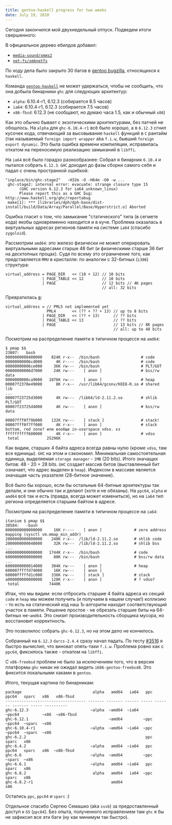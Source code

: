 ```yaml
---
title: gentoo-haskell progress for two weeks
date: July 19, 2010
---
```


Сегодня закончился мой двухнедельный отпуск. Подведем итоги свершенного:

В официальное дерево ебилдов добавил:

*   [`media-sound/xmms2`](http://packages.gentoo.org/package/media-sound/xmms2)
*   [`net-fs/smbnetfs`](http://packages.gentoo.org/package/net-fs/smbnetfs)

По ходу дела было закрыто 30 багов в [gentoo bugzilla](http://bugs.gentoo.org), относящихся к `haskell`.

Команда [`gentoo-haskell`](https://www.gentoo.org/proj/en/prog_lang/haskell/index.xml)
не может удержаться, чтобы не сообщить, что она добыла бинарники `ghc` для следующих архитектур:

*   `alpha`: 6.10.4-r1, 6.12.3 (собирается 8.5 часов)
*   `ia64`: 6.10.4-r1, 6.12.3 (собирается 7.5 часов)
*   `x86-fbsd`: 6.12.3 (не сообщают, но думаю часа 1.5, как и обычный `x86`)

Как это обычно бывает с экзотическими архитектурами, без патчей не обошлось.<!--more-->
На `alpha` для `ghc-6.10.4-r1` всё было хорошо, а в `6.12.3` сгнил кусочек кода,
отвечающий за высовывание `haskell` функций в `C` рантайм (так называемый
`foreign import wrapper` aka `f.i.w`, бывший `foreign export dynamic`.
Это была ошибка времени компиляции, исправилась откатом на переносимую
реализацию замыканий в `libffi`.

На `ia64` всё было горадзо разнообразнее:
Собрал я бинарник `6.10.4` и пытался собрать `6.12.3`. `GHC` доходил до фазы сборки
самого себя и падал с очень пространной ошибкой:

~~~~
"inplace/bin/ghc-stage2"   -H32m -O -H64m -O0 -w ...
 ghc-stage2: internal error: evacuate: strange closure type 15
      (GHC version 6.12.3 for ia64_unknown_linux)
      Please report this as a GHC bug:  http://www.haskell.org/ghc/reportabug
 make[1]: *** [libraries/dph/dph-base/dist-install/build/Data/Array/Parallel/Base/Hyperstrict.o] Aborted
~~~~

Ошибка гласит о том, что замыкание "статического" типа (в сегмете кода) якобы одновременно находится и в куче.
Проблема оказалась в виртуальных адресах регионов памяти на системе `ia64` (спасибо `zygoloid`).

Рассмотрим `amd64`: это железо физически не может оперировать виртуальными адресами старше 48 бит
(и физическими старше 36 бит на десктопных процах). Судя по всему это ограничение того, как
представляется `MMU` в кристалле: по аналогии с 32-битных (`i386`) структура:

    virtual_address = PAGE_DIR   << (10 + 12) // 10 bits
                    | PAGE_TABLE << 12        // 10 bits
                    | PAGE                    // 12 bits // 4K pages
                                              // all: 32 bits

Превратилась [в](http://en.wikipedia.org/wiki/X86-64#Page_table_structure):

    virtual_address = // PML5 not implemented yet
                      PML4       << (?? + ?? + 13) // up to 8 bits
                    | PAGE_DIR   << (?? + 13)      // ?? bits
                    | PAGE_TABLE << 13             // ?? bits
                    | PAGE                         // 13 bits // 8K pages
                                                   // all: up to 48 bits

Посмотрим на распределение памяти в типичном процессе на `amd64`:

~~~~
$ pmap $$
23807:   bash
0000000000400000    824K r-x--  /bin/bash                  # code
00000000006cd000      4K r----  /bin/bash                  # code
00000000006ce000     36K rw---  /bin/bash                  # PLT/GOT
00000000006d7000     24K rw---    [ anon ]                 # bss/rw data
0000000000ca9000   1876K rw---    [ anon ]                 # heap
00007f2370e49000      8K r-x--  /usr/lib64/gconv/KOI8-R.so # shared lib
...
00007f23725d3000      4K rw---  /lib64/ld-2.11.2.so        # shlib PLT/GOT
00007f23725d4000      4K rw---    [ anon ]                 # bss/rw data

00007fff0f79b000    132K rw---    [ stack ]                # stack!
00007fff0f7ff000      4K r-x--    [ anon ]                 # stack bottom, red zone? или вообще in-userspace vdso. хз
ffffffffff600000      4K r-x--    [ anon ]                 # vdso
 total            25296K
~~~~

Как видим, старших 4 байта адреса всегда равны нулю (кроме `vdso`, там все единицы).
`GHC` на этом и сэкономил. Минимальная самостоятельная единица, выделяемая `storage manager` - `1MB` (20 bits).
Итого значащих битов: 48 - 20 = 28 bits. `GHC` создает массив битов (выставленный бит означает,
что адрес выделен в `heap`). Индексом в массиве является значащая часть указателя (28-битное значение).

Всё было бы хорошо, если бы остальные 64-битные архитектуры так делали, и они обычно так и делают (хотя и не обязаны).
На `ppc64`, `alpha` и `amd64` всё так и есть (правда, всегда может измениться),
но на `ia64` тип региона определяется старшим байтом в адресе.

Посмотрим на распределение памяти в типичном процессе на `ia64`:

~~~~
itanium $ pmap $$
30584:   -bash
0000000000000000     16K r----    [ anon ]              # zero address mapping (sysctl vm.mmap_min_addr)
2000000000000000    240K r-x--  /lib/ld-2.11.2.so       # shlib code
2000000000048000     32K rw---  /lib/ld-2.11.2.so       # shlib bss
...
4000000000000000   1744K r-x--  /bin/bash               # code
6000000000000000     80K rw---  /bin/bash               # bss/rw data
...
6000000000014000    304K rw---    [ anon ]              # heap
600007ffffd74000     16K rw---    [ anon ]
60000fffffd1c000    336K rw---    [ stack ]             # stack
a000000000000000    128K r-x--    [ anon ]              # ? vdso?
 total             7440K
~~~~

Итак, что мы видим: если отбросить старшие 4 байта адреса из секций `code` и `heap` мы
можем получить (и получаем в нашем случае!) коллизию - то есть на статический код наш Ъ-алгоритм находит
соответствующий участок в памяти. Решение простое - не обрезать старшие биты на 64-битных не-`amd64`.
Это снизит производительность сборщика мусора, но восстановит корректность.

Это позволилос собрать `ghc-6.12.3`, но на этом дело не кончилось.

Собранный на `6.12.3` `darcs-2.4.4` сразу начал падать. По тесту [#3516](http://hackage.haskell.org/trac/ghc/ticket/3516)
я быстро вычислил, что виноват опять-таки `f.i.w`. Проблема ровно как с
`ppc64`, фиксилось также - откатом на `libffi`.

С `x86-freebsd` проблем не было за исключением того, что в версии платформы `ghc` никак не ожидал видеть
`i686-gentoo-freebsd8`.
Это фиксится локальными хаками в `gentoo`.

Итого, текущая картина по бинарникам:

~~~~
package                               alpha   amd64   ia64   ppc   ppc64   sparc   x86   x86-fbsd
----------------------------------- ------- ------- ------ ----- ------- ------- ----- ----------
ghc-6.12.3                           ~alpha  ~amd64  ~ia64        ~ppc64          ~x86  ~x86-fbsd
ghc-6.12.1                                   ~amd64         ~ppc  ~ppc64  ~sparc  ~x86           
ghc-6.10.4-r1                        ~alpha  ~amd64  ~ia64  ~ppc  ~ppc64  ~sparc  ~x86           
ghc-6.2.2                                                    ppc           sparc   x86           
ghc-6.4.2                            ~alpha   amd64  ~ia64   ppc   ppc64   sparc   x86  ~x86-fbsd
ghc-6.6                              ~alpha  ~amd64         ~ppc          ~sparc  ~x86           
ghc-6.6.1                            ~alpha   amd64  ~ia64   ppc           sparc   x86           
ghc-6.8.2                             alpha   amd64   ia64  ~ppc           sparc   x86           
ghc-6.8.2-r1                                  amd64                                x86           
~~~~

Остались `ppc`, `ppc64` и `sparc` :)

Отдельное спасибо Сергею Семашко (aka `ssvb`) за предоставленный доступ к `G5` (`ppc64`).
Без опыта, полученного исправлением там `ghc` я бы не зафиксил все эти
баги (ну как минимум так быстро).
